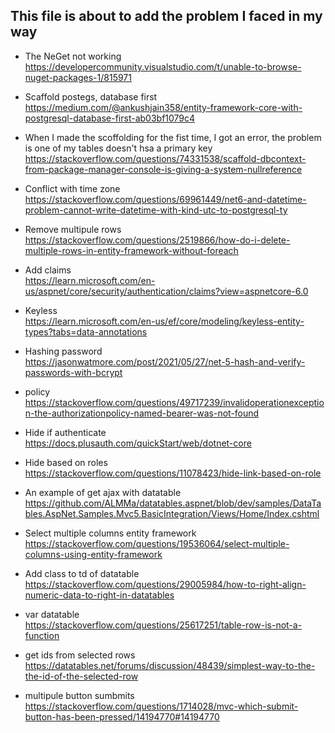 ## This file is about to add the problem I faced in my way

- The NeGet not working <br>
https://developercommunity.visualstudio.com/t/unable-to-browse-nuget-packages-1/815971

- Scaffold postegs, database first <br>
https://medium.com/@ankushjain358/entity-framework-core-with-postgresql-database-first-ab03bf1079c4


- When I made the scoffolding for the fist time, I got an error, the problem is one of my tables doesn't hsa a primary key <br>
https://stackoverflow.com/questions/74331538/scaffold-dbcontext-from-package-manager-console-is-giving-a-system-nullreference

- Conflict with time zone <br>
 https://stackoverflow.com/questions/69961449/net6-and-datetime-problem-cannot-write-datetime-with-kind-utc-to-postgresql-ty

- Remove multipule rows <br>
https://stackoverflow.com/questions/2519866/how-do-i-delete-multiple-rows-in-entity-framework-without-foreach

- Add claims <br>
https://learn.microsoft.com/en-us/aspnet/core/security/authentication/claims?view=aspnetcore-6.0

- Keyless <br>
https://learn.microsoft.com/en-us/ef/core/modeling/keyless-entity-types?tabs=data-annotations

- Hashing password <br>
https://jasonwatmore.com/post/2021/05/27/net-5-hash-and-verify-passwords-with-bcrypt

- policy <br>
https://stackoverflow.com/questions/49717239/invalidoperationexception-the-authorizationpolicy-named-bearer-was-not-found

- Hide if authenticate <br>
https://docs.plusauth.com/quickStart/web/dotnet-core

- Hide based on roles <br>
https://stackoverflow.com/questions/11078423/hide-link-based-on-role

- An example of get ajax with datatable <br> 
https://github.com/ALMMa/datatables.aspnet/blob/dev/samples/DataTables.AspNet.Samples.Mvc5.BasicIntegration/Views/Home/Index.cshtml

- Select multiple columns entity framework <br>
https://stackoverflow.com/questions/19536064/select-multiple-columns-using-entity-framework

- Add class to td of datatable <br>
https://stackoverflow.com/questions/29005984/how-to-right-align-numeric-data-to-right-in-datatables

- var datatable <br>
https://stackoverflow.com/questions/25617251/table-row-is-not-a-function

- get ids from selected rows <br> 
https://datatables.net/forums/discussion/48439/simplest-way-to-the-the-id-of-the-selected-row

- multipule button sumbmits <br>
https://stackoverflow.com/questions/1714028/mvc-which-submit-button-has-been-pressed/14194770#14194770
